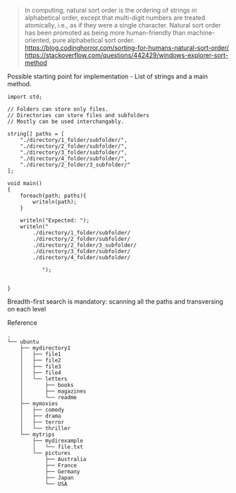 >In computing, natural sort order is the ordering of strings in alphabetical order, except that multi-digit numbers are treated atomically, i.e., as if they were a single character. Natural sort order has been promoted as being more human-friendly than machine-oriented, pure alphabetical sort order.
https://blog.codinghorror.com/sorting-for-humans-natural-sort-order/  
https://stackoverflow.com/questions/442429/windows-explorer-sort-method  

Possible starting point for implementation - List of strings and a main method.

```
import std;

// Folders can store only files.
// Directories can store files and subfolders
// Mostly can be used interchangably.

string[] paths = [
    "./directory/1_folder/subfolder/",
    "./directory/2_folder/subfolder/",
    "./directory/3_folder/subfolder/",
    "./directory/4_folder/subfolder/",
    "./directory/2_folder/3_subfolder/"
];

void main()
{
    foreach(path; paths){
    	writeln(path);
    }
    
    writeln("Expected: ");
    writeln("
        ./directory/1_folder/subfolder/
        ./directory/2_folder/subfolder/
        ./directory/2_folder/3_subfolder/
        ./directory/3_folder/subfolder/
        ./directory/4_folder/subfolder/

           ");
    
    
}
```

Breadth-first search is mandatory: scanning all the paths and transversing on each level

Reference

```
.
└── ubuntu
    ├── mydirectory1
    │   ├── file1
    │   ├── file2
    │   ├── file3
    │   ├── file4
    │   └── letters
    │       ├── books
    │       ├── magazines
    │       └── readme
    ├── mymovies
    │   ├── comedy
    │   ├── drama
    │   ├── terror
    │   └── thriller
    └── mytrips
        ├── mydirexample
        │   └── file.txt
        └── pictures
            ├── Australia
            ├── France
            ├── Germany
            ├── Japan
            └── USA

```
